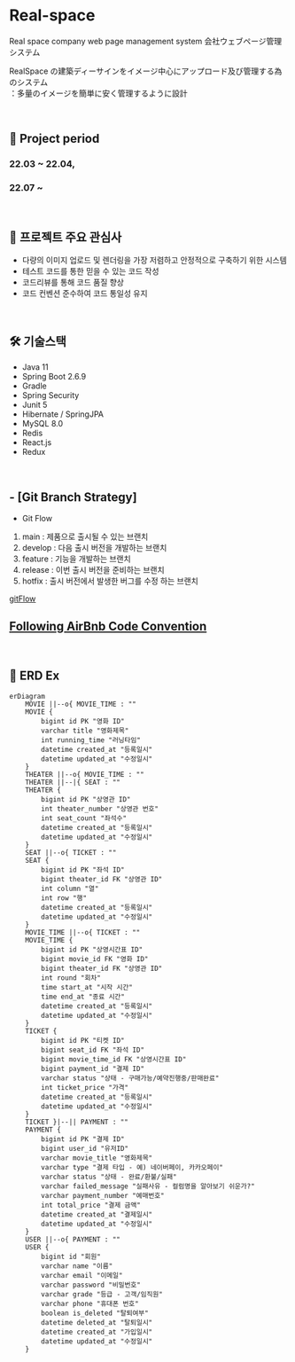 # Real-space

Real space company web page management system
会社ウェブページ管理システム

RealSpace の建築ディーサインをイメージ中心にアップロード及び管理する為のシステム<br/>
：多量のイメージを簡単に安く管理するように設計

<br/>

## 📆 Project period

### 22.03 ~ 22.04,

### 22.07 ~

<br/>

## 🎯 프로젝트 주요 관심사

- 다량의 이미지 업로드 및 렌더링을 가장 저렴하고 안정적으로 구축하기 위한 시스템
- 테스트 코드를 통한 믿을 수 있는 코드 작성
- 코드리뷰를 통해 코드 품질 향상
- 코드 컨벤션 준수하여 코드 통일성 유지

<br/>

## 🛠 기술스택

- Java 11
- Spring Boot 2.6.9
- Gradle
- Spring Security
- Junit 5
- Hibernate / SpringJPA
- MySQL 8.0
- Redis
- React.js
- Redux

<br/>

## - [Git Branch Strategy]

- Git Flow

1. main : 제품으로 출시될 수 있는 브랜치
2. develop : 다음 출시 버전을 개발하는 브랜치
3. feature : 기능을 개발하는 브랜치
4. release : 이번 출시 버전을 준비하는 브랜치
5. hotfix : 출시 버전에서 발생한 버그를 수정 하는 브랜치

[gitFlow](https://user-images.githubusercontent.com/91414657/178094928-db77ef51-6492-4af7-9e36-4499b7bbce58.jpg)

## [Following AirBnb Code Convention](https://github.com/airbnb/javascript)

<br/>

## 🧩 ERD Ex

```mermaid
erDiagram
    MOVIE ||--o{ MOVIE_TIME : ""
    MOVIE {
        bigint id PK "영화 ID"
        varchar title "영화제목"
        int running_time "러닝타임"
        datetime created_at "등록일시"
        datetime updated_at "수정일시"
    }
    THEATER ||--o{ MOVIE_TIME : ""
    THEATER ||--|{ SEAT : ""
    THEATER {
        bigint id PK "상영관 ID"
        int theater_number "상영관 번호"
        int seat_count "좌석수"
        datetime created_at "등록일시"
        datetime updated_at "수정일시"
    }
    SEAT ||--o{ TICKET : ""
    SEAT {
        bigint id PK "좌석 ID"
        bigint theater_id FK "상영관 ID"
        int column "열"
        int row "행"
        datetime created_at "등록일시"
        datetime updated_at "수정일시"
    }
    MOVIE_TIME ||--o{ TICKET : ""
    MOVIE_TIME {
        bigint id PK "상영시간표 ID"
        bigint movie_id FK "영화 ID"
        bigint theater_id FK "상영관 ID"
        int round "회차"
        time start_at "시작 시간"
        time end_at "종료 시간"
        datetime created_at "등록일시"
        datetime updated_at "수정일시"
    }
    TICKET {
        bigint id PK "티켓 ID"
        bigint seat_id FK "좌석 ID"
        bigint movie_time_id FK "상영시간표 ID"
        bigint payment_id "결제 ID"
        varchar status "상태 - 구매가능/예약진행중/판매완료"
        int ticket_price "가격"
        datetime created_at "등록일시"
        datetime updated_at "수정일시"
    }
    TICKET }|--|| PAYMENT : ""
    PAYMENT {
        bigint id PK "결제 ID"
        bigint user_id "유저ID"
        varchar movie_title "영화제목"
        varchar type "결제 타입 - 예) 네이버페이, 카카오페이"
        varchar status "상태 - 완료/환불/실패"
        varchar failed_message "실패사유 - 컬럼명을 알아보기 쉬운가?"
        varchar payment_number "예매번호"
        int total_price "결제 금액"
        datetime created_at "결제일시"
        datetime updated_at "수정일시"
    }
    USER ||--o{ PAYMENT : ""
    USER {
        bigint id "회원"
        varchar name "이름"
        varchar email "이메일"
        varchar password "비밀번호"
        varchar grade "등급 - 고객/임직원"
        varchar phone "휴대폰 번호"
        boolean is_deleted "탈퇴여부"
        datetime deleted_at "탈퇴일시"
        datetime created_at "가입일시"
        datetime updated_at "수정일시"
    }
```
